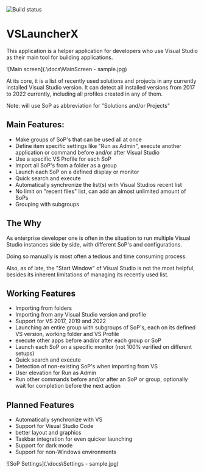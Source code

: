 ![Build status](https://github.com/Hefaistos68/VSLauncherX/actions/workflows/dotnet.yml/badge.svg)

# VSLauncherX

This application is a helper application for developers who use Visual Studio as their main tool for building applications.

![Main screen](.\docs\MainScreen - sample.jpg)

At its core, it is a list of recently used solutions and projects in any currently installed Visual Studio version. It can detect all installed versions from 2017 to 2022 currently, including all profiles created in any of them.

Note: will use SoP as abbreviation for "Solutions and/or Projects"

## Main Features:

- Make groups of SoP's that can be used all at once
- Define item specific settings like "Run as Admin", execute another application or command before and/or after Visual Studio
- Use a specific VS Profile for each SoP
- Import all SoP's from a folder as a group
- Launch each SoP on a defined display or monitor
- Quick search and execute
- Automatically synchronize the list(s) with Visual Studios recent list
- No limit on "recent files" list, can add an almost unlimited amount of SoPs
- Grouping with subgroups

## The Why

As enterprise developer one is often in the situation to run multiple Visual Studio instances side by side, with different SoP's and configurations. 

Doing so manually is most often a tedious and time consuming process.

Also, as of late, the "Start Window" of Visual Studio is not the most helpful, besides its inherent limitations of managing its recently used list.

## Working Features

- Importing from folders
- Importing from any Visual Studio version and profile
- Support for VS 2017, 2019 and 2022
- Launching an entire group with subgroups of SoP's, each on its defined VS version, working folder and VS Profile
- execute other apps before and/or after each group or SoP
- Launch each SoP on a specific monitor (not 100% verified on different setups)
- Quick search and execute
- Detection of non-existing SoP's when importing from VS
- User elevation for Run as Admin
- Run other commands before and/or after an SoP or group, optionally wait for completion before the next action

## Planned Features
- Automatically synchronize with VS
- Support for Visual Studio Code
- better layout and graphics
- Taskbar integration for even quicker launching
- Support for dark mode
- Support for non-Windows environments 

![SoP Settings](.\docs\Settings - sample.jpg)



